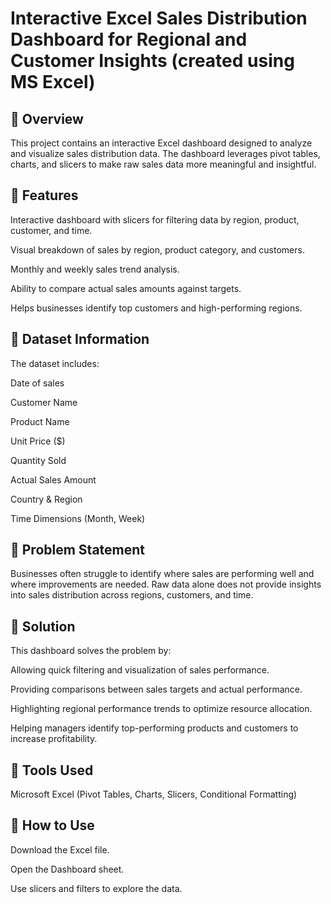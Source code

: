 # Interactive Excel Sales Distribution Dashboard for Regional and Customer Insights (created using MS Excel)
## 🔹 Overview

This project contains an interactive Excel dashboard designed to analyze and visualize sales distribution data. The dashboard leverages pivot tables, charts, and slicers to make raw sales data more meaningful and insightful.

## 🔹 Features

Interactive dashboard with slicers for filtering data by region, product, customer, and time.

Visual breakdown of sales by region, product category, and customers.

Monthly and weekly sales trend analysis.

Ability to compare actual sales amounts against targets.

Helps businesses identify top customers and high-performing regions.

## 🔹 Dataset Information

The dataset includes:

Date of sales

Customer Name

Product Name

Unit Price ($)

Quantity Sold

Actual Sales Amount

Country & Region

Time Dimensions (Month, Week)

## 🔹 Problem Statement

Businesses often struggle to identify where sales are performing well and where improvements are needed. Raw data alone does not provide insights into sales distribution across regions, customers, and time.

## 🔹 Solution

This dashboard solves the problem by:

Allowing quick filtering and visualization of sales performance.

Providing comparisons between sales targets and actual performance.

Highlighting regional performance trends to optimize resource allocation.

Helping managers identify top-performing products and customers to increase profitability.

## 🔹 Tools Used

Microsoft Excel (Pivot Tables, Charts, Slicers, Conditional Formatting)

## 🔹 How to Use

Download the Excel file.

Open the Dashboard sheet.

Use slicers and filters to explore the data.
